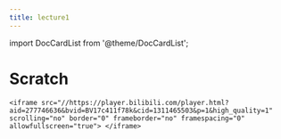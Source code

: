 ```yaml
---
title: lecture1
---
```


import DocCardList from '@theme/DocCardList';

# Scratch


    <iframe src="//https://player.bilibili.com/player.html?aid=277746636&bvid=BV17c411f78k&cid=1311465503&p=1&high_quality=1" scrolling="no" border="0" frameborder="no" framespacing="0" allowfullscreen="true"> </iframe>


<DocCardList />